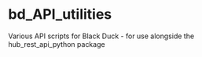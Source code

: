 # bd_API_utilities
Various API scripts for Black Duck - for use alongside the hub_rest_api_python package
